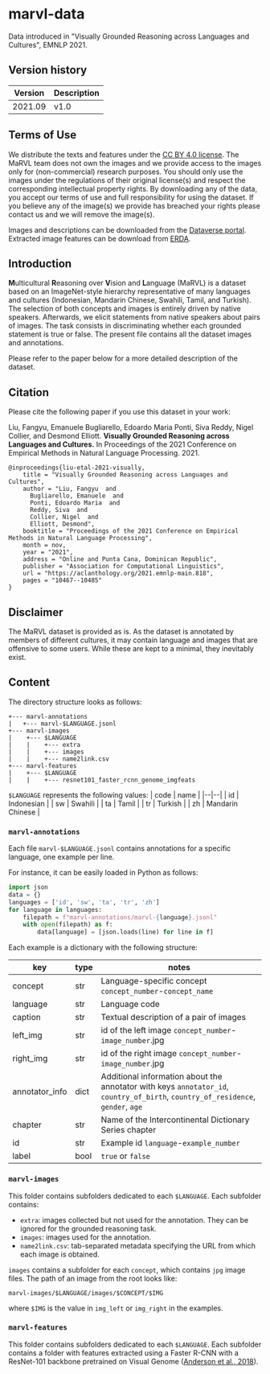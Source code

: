 # marvl-data
Data introduced in "Visually Grounded Reasoning across Languages and Cultures", EMNLP 2021.


## Version history

| Version      | Description         |
| ------------ | ------------------- |
| 2021.09      | v1.0       |


## Terms of Use
We distribute the texts and features under the [CC BY 4.0 license](https://creativecommons.org/licenses/by/4.0/). The MaRVL team does not own the images and we provide access to the images only for (non-commercial) research purposes. You should only use the images under the regulations of their original license(s) and respect the corresponding intellectual property rights. By downloading any of the data, you accept our terms of use and full responsibility for using the dataset. If you believe any of the image(s) we provide has breached your rights please contact us and we will remove the image(s).

Images and descriptions can be downloaded from the [Dataverse portal](https://dataverse.scholarsportal.info/dataset.xhtml?persistentId=doi:10.5683/SP3/42VZ4P).
Extracted image features can be download from [ERDA](https://sid.erda.dk/sharelink/hmoEs4a3oG).

## Introduction

**M**ulticultural **R**easoning over **V**ision and **L**anguage (MaRVL) is a dataset based on an ImageNet-style hierarchy representative of many languages and cultures (Indonesian, Mandarin Chinese, Swahili, Tamil, and Turkish). The selection of both concepts and images is entirely driven by native speakers. Afterwards, we elicit statements from native speakers about pairs of images. The task consists in discriminating whether each grounded statement is true or false. The present file contains all the dataset images and annotations.

Please refer to the paper below for a more detailed description of the dataset.


## Citation

Please cite the following paper if you use this dataset in your work:

Liu, Fangyu, Emanuele Bugliarello, Edoardo Maria Ponti, Siva Reddy, Nigel Collier, and Desmond Elliott. **Visually Grounded Reasoning across Languages and Cultures.** In Proceedings of the 2021 Conference on Empirical Methods in Natural Language Processing. 2021.

```
@inproceedings{liu-etal-2021-visually,
    title = "Visually Grounded Reasoning across Languages and Cultures",
    author = "Liu, Fangyu  and
      Bugliarello, Emanuele  and
      Ponti, Edoardo Maria  and
      Reddy, Siva  and
      Collier, Nigel  and
      Elliott, Desmond",
    booktitle = "Proceedings of the 2021 Conference on Empirical Methods in Natural Language Processing",
    month = nov,
    year = "2021",
    address = "Online and Punta Cana, Dominican Republic",
    publisher = "Association for Computational Linguistics",
    url = "https://aclanthology.org/2021.emnlp-main.818",
    pages = "10467--10485"
}
```
## Disclaimer

The MaRVL dataset is provided as is. 
As the dataset is annotated by members of different cultures, it may contain language and images that are offensive to some users. 
While these are kept to a minimal, they inevitably exist.


## Content

The directory structure looks as follows:

```
+--- marvl-annotations
|   +--- marvl-$LANGUAGE.jsonl
+--- marvl-images
|    +--- $LANGUAGE
|    |    +--- extra
|    |    +--- images
|    |    +--- name2link.csv
+--- marvl-features
|    +--- $LANGUAGE
|    |    +--- resnet101_faster_rcnn_genome_imgfeats
```

`$LANGUAGE` represents the following values:
| code | name |
|--|--|
| id | Indonesian |
| sw | Swahili |
| ta | Tamil |
| tr | Turkish |
| zh | Mandarin Chinese |
 
 ### `marvl-annotations`
Each file `marvl-$LANGUAGE.jsonl` contains annotations for a specific language, one example per line. 

For instance, it can be easily loaded in Python as follows:

```python 3
import json
data = {}
languages = ['id', 'sw', 'ta', 'tr', 'zh']
for language in languages:
	filepath = f"marvl-annotations/marvl-{language}.jsonl"
	with open(filepath) as f:
	    data[language] = [json.loads(line) for line in f]
```

Each example is a dictionary with the following structure:

| key | type | notes |
|--|--|--|
| concept | str | Language-specific concept `concept_number`-`concept_name` |
| language | str | Language code |
| caption | str | Textual description of a pair of images |
| left_img | str | id of the left image `concept_number`-`image_number`.jpg |
| right_img | str | id of the right image `concept_number`-`image_number`.jpg |
| annotator_info | dict | Additional information about the annotator with keys `annotator_id`, `country_of_birth`, `country_of_residence`, `gender`, `age` |
| chapter | str | Name of the Intercontinental Dictionary Series chapter |
| id | str | Example id `language`-`example_number`|
| label | bool | `true` or `false` |

 ### `marvl-images`

This folder contains subfolders dedicated to each `$LANGUAGE`. Each subfolder contains:

 - `extra`: images collected but not used for the annotation. They can be ignored for the grounded reasoning task.
 - `images`: images used for the annotation.
 - `name2link.csv`: tab-separated metadata specifying the URL from which each image is obtained.

`images` contains a subfolder for each `concept`, which contains `jpg` image files. The path of an image from the root looks like:

`marvl-images/$LANGUAGE/images/$CONCEPT/$IMG`

where `$IMG` is the value in `img_left` or `img_right` in the examples.

### `marvl-features`

This folder contains subfolders dedicated to each `$LANGUAGE`. Each subfolder contains a folder with features extracted using a Faster R-CNN with a ResNet-101 backbone pretrained on Visual Genome ([Anderson et al., 2018](https://arxiv.org/abs/1707.07998)).
